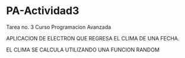 # PA-Actividad3
Tarea no. 3 Curso Programacion Avanzada

APLICACION DE ELECTRON QUE REGRESA EL CLIMA DE UNA FECHA. 

EL CLIMA SE CALCULA UTILIZANDO UNA FUNCION RANDOM 

